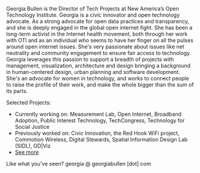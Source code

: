 Georgia Bullen is the Director of Tech Projects at New America’s Open Technology Institute. Georgia is a civic innovator and open technology advocate. As a strong advocate for open data practices and transparency, and she is deeply engaged in the global open internet fight. She has been a long-term activist in the Internet health movement, both through her work with OTI and as an individual who seems to have her finger on all the pulses around open internet issues. She's very passionate about issues like net neutrality and community engagement to ensure fair access to technology. Georgia leverages this passion to support a breadth of projects with management, visualization, architecture and design bringing a background in human-centered design, urban planning and software development. She's an advocate for women in technology, and works to connect people to raise the profile of their work, and make the whole bigger than the sum of its parts.


Selected Projects:

- Currently working on: Measurement Lab, Open Internet, Broadband Adoption, Public Interest Technology, TechCongress, Technology for Social Justice
- Previously worked on: Civic Innovation, the Red Hook WiFi project, Commotion Wireless, Digital Stewards, Spatial Information Design Lab (SIDL), GD|Viz
- [See more](cv.md)

Like what you've seen? georgia @ georgiabullen [dot] com